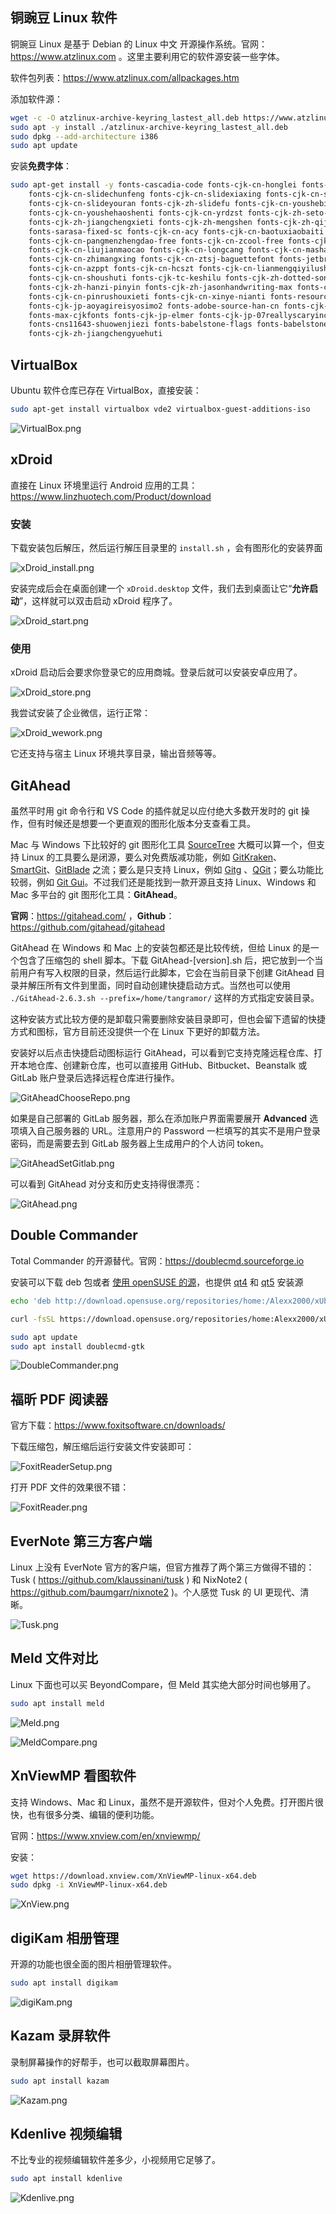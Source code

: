 

## 铜豌豆 Linux 软件

铜豌豆 Linux 是基于 Debian 的 Linux 中文 开源操作系统。官网：https://www.atzlinux.com 。这里主要利用它的软件源安装一些字体。

软件包列表：https://www.atzlinux.com/allpackages.htm

添加软件源：

```bash
wget -c -O atzlinux-archive-keyring_lastest_all.deb https://www.atzlinux.com/atzlinux/pool/main/a/atzlinux-archive-keyring/atzlinux-archive-keyring_lastest_all.deb
sudo apt -y install ./atzlinux-archive-keyring_lastest_all.deb
sudo dpkg --add-architecture i386
sudo apt update
```

安装**免费字体**：

```bash
sudo apt-get install -y fonts-cascadia-code fonts-cjk-cn-honglei fonts-cjk-cn-jiangxizhuokai \
	fonts-cjk-cn-slidechunfeng fonts-cjk-cn-slidexiaxing fonts-cjk-cn-slideqiuhong \
	fonts-cjk-cn-slideyouran fonts-cjk-zh-slidefu fonts-cjk-cn-youshebiaotihei \
	fonts-cjk-cn-youshehaoshenti fonts-cjk-cn-yrdzst fonts-cjk-zh-seto-xiaolai fonts-cjk-zh-iming \
	fonts-cjk-zh-jiangchengxieti fonts-cjk-zh-mengshen fonts-cjk-zh-qiji fonts-cjk-zh-yozai \
	fonts-sarasa-fixed-sc fonts-cjk-cn-acy fonts-cjk-cn-baotuxiaobaiti fonts-cjk-cn-huxiaobo-free \
	fonts-cjk-cn-pangmenzhengdao-free fonts-cjk-cn-zcool-free fonts-cjk-cn-sucaijishi-free \
	fonts-cjk-cn-liujianmaocao fonts-cjk-cn-longcang fonts-cjk-cn-mashanzheng \
	fonts-cjk-cn-zhimangxing fonts-cjk-cn-ztsj-baguettefont fonts-jetbrains-mono \
	fonts-cjk-cn-azppt fonts-cjk-cn-hcszt fonts-cjk-cn-lianmengqiyilushuaizhengruiheiti \
	fonts-cjk-cn-shoushuti fonts-cjk-tc-keshilu fonts-cjk-zh-dotted-songti \
	fonts-cjk-zh-hanzi-pinyin fonts-cjk-zh-jasonhandwriting-max fonts-cjk-cn-muyao-free \
	fonts-cjk-cn-pinrushouxieti fonts-cjk-cn-xinye-nianti fonts-resource-han-rounded-cn \
	fonts-cjk-jp-aoyagireisyosimo2 fonts-adobe-source-han-cn fonts-cjk-tc-jasonhandwriting4 \
	fonts-max-cjkfonts fonts-cjk-jp-elmer fonts-cjk-jp-07reallyscaryinchotai \
	fonts-cns11643-shuowenjiezi fonts-babelstone-flags fonts-babelstone-xiangqi \
	fonts-cjk-zh-jiangchengyuehuti
```





## VirtualBox

Ubuntu 软件仓库已存在 VirtualBox，直接安装：

```bash
sudo apt-get install virtualbox vde2 virtualbox-guest-additions-iso
```


![VirtualBox.png](./images/VirtualBox.png)



## xDroid

直接在 Linux 环境里运行 Android 应用的工具：https://www.linzhuotech.com/Product/download

### 安装

下载安装包后解压，然后运行解压目录里的 `install.sh` ，会有图形化的安装界面


![xDroid_install.png](./images/xDroid_install.png)


安装完成后会在桌面创建一个 `xDroid.desktop` 文件，我们去到桌面让它“**允许启动**”，这样就可以双击启动 xDroid 程序了。


![xDroid_start.png](./images/xDroid_start.png)


### 使用

xDroid 启动后会要求你登录它的应用商城。登录后就可以安装安卓应用了。


![xDroid_store.png](./images/xDroid_store.png)

我尝试安装了企业微信，运行正常：


![xDroid_wework.png](./images/xDroid_wework.png)



它还支持与宿主 Linux 环境共享目录，输出音频等等。



## GitAhead

虽然平时用 git 命令行和 VS Code 的插件就足以应付绝大多数开发时的 git 操作，但有时候还是想要一个更直观的图形化版本分支查看工具。

Mac 与 Windows 下比较好的 git 图形化工具 [SourceTree](https://www.sourcetreeapp.com/) 大概可以算一个，但支持 Linux 的工具要么是闭源，要么对免费版减功能，例如 [GitKraken](https://www.gitkraken.com/download)、 [SmartGit](https://www.syntevo.com/smartgit/download/)、[GitBlade](https://gitblade.com/) 之流；要么是只支持 Linux，例如 [Gitg](https://git-scm.com/downloads) 、[QGit](https://sourceforge.net/projects/qgit/)；要么功能比较弱，例如 [Git Gui](https://mirrors.edge.kernel.org/pub/software/scm/git/docs/git-gui.html)。不过我们还是能找到一款开源且支持 Linux、Windows 和 Mac 多平台的 git 图形化工具：**GitAhead**。

**官网**：https://gitahead.com/ ，**Github**：https://github.com/gitahead/gitahead

GitAhead 在 Windows 和 Mac 上的安装包都还是比较传统，但给 Linux 的是一个包含了压缩包的 shell 脚本。下载 GitAhead-[version].sh 后，把它放到一个当前用户有写入权限的目录，然后运行此脚本，它会在当前目录下创建 GitAhead 目录并解压所有文件到里面，同时自动创建快捷启动方式。当然也可以使用 `./GitAhead-2.6.3.sh --prefix=/home/tangramor/` 这样的方式指定安装目录。

这种安装方式比较方便的是卸载只需要删除安装目录即可，但也会留下遗留的快捷方式和图标，官方目前还没提供一个在 Linux 下更好的卸载方法。

安装好以后点击快捷启动图标运行 GitAhead，可以看到它支持克隆远程仓库、打开本地仓库、创建新仓库，也可以直接用 GitHub、Bitbucket、Beanstalk 或 GitLab 账户登录后选择远程仓库进行操作。


![GitAheadChooseRepo.png](./images/GitAheadChooseRepo.png)



如果是自己部署的 GitLab 服务器，那么在添加账户界面需要展开 **Advanced** 选项填入自己服务器的 URL。注意用户的 Password 一栏填写的其实不是用户登录密码，而是需要去到 GitLab 服务器上生成用户的个人访问 token。

![GitAheadSetGitlab.png](./images/GitAheadSetGitlab.png)



可以看到 GitAhead 对分支和历史支持得很漂亮：

![GitAhead.png](./images/GitAhead.png)



## Double Commander

Total Commander 的开源替代。官网：https://doublecmd.sourceforge.io 

安装可以下载 deb 包或者 [使用 openSUSE 的源](https://software.opensuse.org/download.html?project=home%3AAlexx2000&package=doublecmd-gtk)，也提供 [qt4](https://software.opensuse.org/download.html?project=home%3AAlexx2000&package=doublecmd-qt4) 和 [qt5](https://software.opensuse.org/download.html?project=home%3AAlexx2000&package=doublecmd-qt5) 安装源

```bash
echo 'deb http://download.opensuse.org/repositories/home:/Alexx2000/xUbuntu_20.04/ /' | sudo tee /etc/apt/sources.list.d/home:Alexx2000.list

curl -fsSL https://download.opensuse.org/repositories/home:Alexx2000/xUbuntu_20.04/Release.key | gpg --dearmor | sudo tee /etc/apt/trusted.gpg.d/home_Alexx2000.gpg > /dev/null

sudo apt update
sudo apt install doublecmd-gtk
```

![DoubleCommander.png](./images/DoubleCommander.png)





## 福昕 PDF 阅读器

官方下载：https://www.foxitsoftware.cn/downloads/

下载压缩包，解压缩后运行安装文件安装即可：

![FoxitReaderSetup.png](./images/FoxitReaderSetup.png)

打开 PDF 文件的效果很不错：

![FoxitReader.png](./images/FoxitReader.png)



## EverNote 第三方客户端

Linux 上没有 EverNote 官方的客户端，但官方推荐了两个第三方做得不错的：Tusk ( https://github.com/klaussinani/tusk ) 和 NixNote2 ( https://github.com/baumgarr/nixnote2 )。个人感觉 Tusk 的 UI 更现代、清晰。


![Tusk.png](./images/Tusk.png)





## Meld 文件对比

Linux 下面也可以买 BeyondCompare，但 Meld 其实绝大部分时间也够用了。

```bash
sudo apt install meld
```


![Meld.png](./images/Meld.png)



![MeldCompare.png](./images/MeldCompare.png)





## XnViewMP 看图软件

支持 Windows、Mac 和 Linux，虽然不是开源软件，但对个人免费。打开图片很快，也有很多分类、编辑的便利功能。

官网：https://www.xnview.com/en/xnviewmp/

安装：

```bash
wget https://download.xnview.com/XnViewMP-linux-x64.deb
sudo dpkg -i XnViewMP-linux-x64.deb
```


![XnView.png](./images/XnView.png)






## digiKam 相册管理

开源的功能也很全面的图片相册管理软件。

```bash
sudo apt install digikam
```


![digiKam.png](./images/digiKam.png)





## Kazam 录屏软件

录制屏幕操作的好帮手，也可以截取屏幕图片。

```bash
sudo apt install kazam
```


![Kazam.png](./images/Kazam.png)






## Kdenlive 视频编辑

不比专业的视频编辑软件差多少，小视频用它足够了。

```bash
sudo apt install kdenlive
```



![Kdenlive.png](./images/Kdenlive.png)



